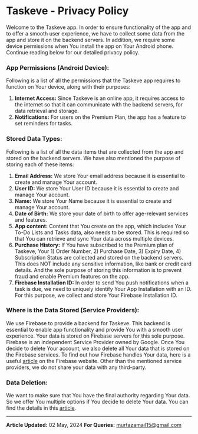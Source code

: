 # Taskeve - Privacy Policy
Welcome to the Taskeve app. In order to ensure functionality of the app and to offer a smooth user experience, we have to collect some data from the app and store it on the backend servers. In addition, we require some device permissions when You install the app on Your Android phone. Continue reading below for our detailed privacy policy. 
### App Permissions (Android Device):
Following is a list of all the permissions that the Taskeve app requires to function on Your device, along with their purposes:
1) **Internet Access:** Since Taskeve is an online app, it requires access to the internet so that it can communicate with the backend servers, for data retrieval and storage.
2) **Notifications:** For users on the Premium Plan, the app has a feature to set reminders for tasks.
### Stored Data Types:
Following is a list of all the data items that are collected from the app and stored on the backend servers. We have also mentioned the purpose of storing each of these items:
1) **Email Address:** We store Your email address because it is essential to create and manage Your account.
2) **User ID:** We store Your User ID because it is essential to create and manage Your account.
3) **Name:** We store Your Name because it is essential to create and manage Your account.
4) **Date of Birth:** We store your date of birth to offer age-relevant services and features.
5) **App content:** Content that You create on the app, which includes Your To-Do Lists and Tasks data, also needs to be stored. This is required so that You can retrieve and sync Your data across multiple devices.
6) **Purchase History:** If You have subscribed to the Premium plan of Taskeve, Your 1) Order Number,  2) Purchase Date, 3) Expiry Date, 4) Subscription Status are collected and stored on the backend servers. This does NOT include any sensitive information, like bank or credit card details. And the sole purpose of storing this information is to prevent fraud and enable Premium features on the app.
7) **Firebase Installation ID:** In order to send You push notifications when a task is due, we need to uniquely identify Your App Installation with an ID. For this purpose, we collect and store Your Firebase Installation ID.
### Where is the Data Stored (Service Providers):
We use Firebase to provide a backend for Taskeve. This backend is essential to enable app functionality and provide You with a smooth user experience. Your data is stored on Firebase servers for this sole purpose. Firebase is an independent Service Provider owned by Google. Once You decide to delete Your account, we also delete all Your data that is stored on the Firebase services. To find out how Firebase handles Your data, here is a useful [article](https://firebase.google.com/docs/android/play-data-disclosure) on the Firebase website. Other than the mentioned service providers, we do not share your data with any third-party.
### Data Deletion:
We want to make sure that You have the final authority regarding Your data. So we offer You multiple options if You decide to delete Your data. You can find the details in this [article](https://github.com/murtaza1415/taskeve_public/blob/main/data_deletion.md).  
  
---
**Article Updated:** 02 May, 2024
**For Queries:** murtazamail15@gmail.com
